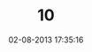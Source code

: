 ---
layout: post
title:  "10"
date: 02-08-2013 17:35:16
categories: jekyll update
language: 'ru'
image: 010.png
---